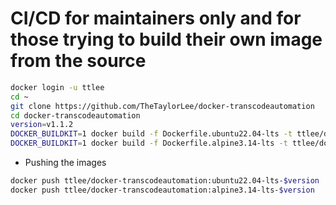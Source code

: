 # CI/CD for maintainers only and for those trying to build their own image from the source
```sh
docker login -u ttlee
cd ~
git clone https://github.com/TheTaylorLee/docker-transcodeautomation
cd docker-transcodeautomation
version=v1.1.2
DOCKER_BUILDKIT=1 docker build -f Dockerfile.ubuntu22.04-lts -t ttlee/docker-transcodeautomation:ubuntu22.04-lts-$version .
DOCKER_BUILDKIT=1 docker build -f Dockerfile.alpine3.14-lts -t ttlee/docker-transcodeautomation:alpine3.14-lts-$version .
```

- Pushing the images
```sh
docker push ttlee/docker-transcodeautomation:ubuntu22.04-lts-$version
docker push ttlee/docker-transcodeautomation:alpine3.14-lts-$version
```